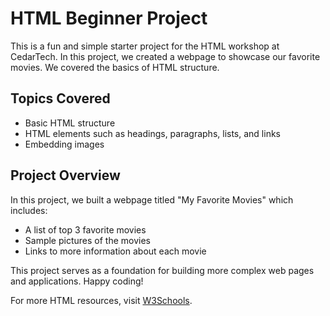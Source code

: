 # HTML Beginner Project
This is a fun and simple starter project for the HTML workshop at CedarTech. In this project, we created a webpage to showcase our favorite movies. We covered the basics of HTML structure.

## Topics Covered

- Basic HTML structure
- HTML elements such as headings, paragraphs, lists, and links
- Embedding images

## Project Overview

In this project, we built a webpage titled "My Favorite Movies" which includes:

- A list of top 3 favorite movies
- Sample pictures of the movies
- Links to more information about each movie

This project serves as a foundation for building more complex web pages and applications. Happy coding!

For more HTML resources, visit [W3Schools](https://www.w3schools.com).

